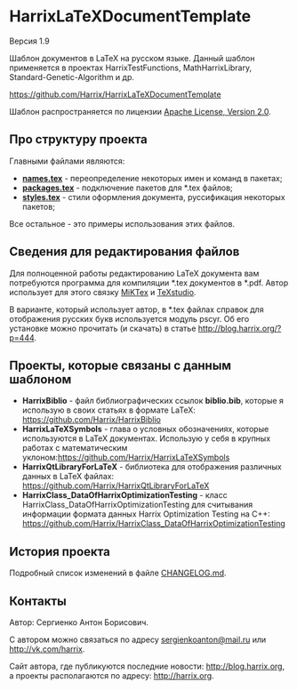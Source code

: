 HarrixLaTeXDocumentTemplate
===========================

Версия 1.9

Шаблон документов в LaTeX на русском языке. Данный шаблон применяется в проектах HarrixTestFunctions, MathHarrixLibrary, Standard-Genetic-Algorithm  и др.

https://github.com/Harrix/HarrixLaTeXDocumentTemplate

Шаблон распространяется по лицензии [Apache License, Version 2.0](../master/LICENSE.txt).

Про структуру проекта
---------------------

Главными файлами являются:
 - [**names.tex**](../master/names.tex) - переопределение некоторых имен и команд в пакетах;
 - [**packages.tex**](../master/packages.tex) - подключение пакетов для *.tex файлов;
 - [**styles.tex**](../master/styles.tex) - стили оформления документа, руссификация некоторых пакетов;

Все остальное - это примеры использования этих файлов.

Сведения для редактирования файлов
----------------------------------

Для полноценной работы редактированию LaTeX документа вам потребуются программа для компиляции *.tex документов в *.pdf. Автор использует для этого связку [MiKTex](http://www.miktex.org/) и [TeXstudio](http://texstudio.sourceforge.net/). 

В варианте, который использует автор, в *.tex файлах справок для отображения русских букв используется модуль pscyr. Об его установке можно прочитать (и скачать) в статье http://blog.harrix.org/?p=444.

Проекты, которые связаны с данным шаблоном
------------------------------------------

 * **HarrixBiblio** - файл библиографических ссылок **biblio.bib**, которые я использую в своих статьях в формате LaTeX: https://github.com/Harrix/HarrixBiblio
 * **HarrixLaTeXSymbols** - глава о условных обозначениях, которые используются в LaTeX документах. Использую у себя в крупных работах с математическим уклоном:https://github.com/Harrix/HarrixLaTeXSymbols
 * **HarrixQtLibraryForLaTeX** - библиотека для отображения различных данных в LaTeX файлах: https://github.com/Harrix/HarrixQtLibraryForLaTeX
 * **HarrixClass_DataOfHarrixOptimizationTesting** - класс HarrixClass_DataOfHarrixOptimizationTesting для считывания информации формата данных Harrix Optimization Testing на C++: https://github.com/Harrix/HarrixClass_DataOfHarrixOptimizationTesting


История проекта
---------------

Подробный список изменений в файле [CHANGELOG.md](../master/CHANGELOG.md).

Контакты
--------

Автор: Сергиенко Антон Борисович.

С автором можно связаться по адресу sergienkoanton@mail.ru или  http://vk.com/harrix.

Сайт автора, где публикуются последние новости: http://blog.harrix.org, а проекты располагаются по адресу: http://harrix.org.